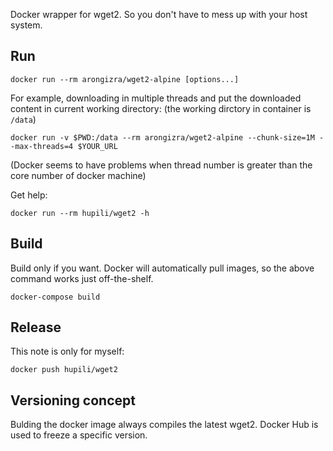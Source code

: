 Docker wrapper for wget2. So you don't have to mess up with your host system.

## Run

```
docker run --rm arongizra/wget2-alpine [options...]
```

For example, downloading in multiple threads and put the downloaded content in current working directory: (the working dirctory in container is `/data`)

```
docker run -v $PWD:/data --rm arongizra/wget2-alpine --chunk-size=1M --max-threads=4 $YOUR_URL
```

(Docker seems to have problems when thread number is greater than the core number of docker machine)

Get help:

```
docker run --rm hupili/wget2 -h
```

## Build

Build only if you want. Docker will automatically pull images, so the above command works just off-the-shelf.

```
docker-compose build
```

## Release

This note is only for myself:

```
docker push hupili/wget2
```

## Versioning concept

Bulding the docker image always compiles the latest wget2. Docker Hub is used to freeze a specific version.
